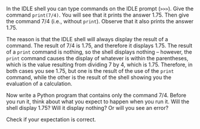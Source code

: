 In the IDLE shell you can type commands on the
IDLE prompt (`>>>`). Give the command `print(7/4)`. You will see that it
prints the answer $1.75$. Then give the command $7/4$ (i.e., without
`print`). Observe that it also prints the answer $1.75$.

The reason is that the IDLE shell will always display the result of a
command. The result of $7/4$ is $1.75$, and therefore it displays
$1.75$. The result of a `print` command is nothing, so the shell
displays nothing – however, the `print` command causes the display of
whatever is within the parentheses, which is the value resulting from
dividing $7$ by $4$, which is $1.75$. Therefore, in both cases you see
$1.75$, but one is the result of the use of the `print` command, while
the other is the result of the shell showing you the evaluation of a
calculation.

Now write a Python program that contains only the command $7/4$. Before
you run it, think about what you expect to happen when you run it. Will
the shell display $1.75$? Will it display nothing? Or will you see an
error?

Check if your expectation is correct.  
